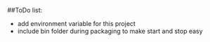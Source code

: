 ##ToDo list:
- add environment variable for this project
- include bin folder during packaging to make start and stop easy
